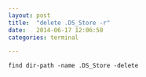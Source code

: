```yaml
---
layout: post
title:  "delete .DS_Store -r"
date:   2014-06-17 12:06:50
categories: terminal

---
```

	find dir-path -name .DS_Store -delete
